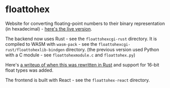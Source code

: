 # floattohex

Website for converting floating-point numbers to their binary representation (in hexadecimal) - [here's the live version](https://gregstoll.com/~gregstoll/floattohex/).

The backend now uses Rust - see the `floattohexcgi-rust` directory. It is compiled to WASM with `wasm-pack` - see the `floattohexcgi-rust/floattohexlib-bindgen` directory. (the previous version used Python with a C module - see `floattohexmodule.c` and `floattohex.py`)

Here's [a writeup of when this was rewritten in Rust](https://gregstoll.wordpress.com/2025/01/08/floating-point-to-hex-converter-now-supports-16-bit-floats-plus-i-rewrote-it-in-rust-and-webassembly/) and support for 16-bit float types was added.

The frontend is built with React - see the `floattohex-react` directory.